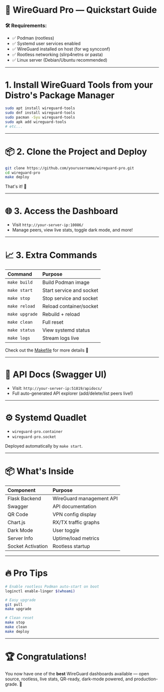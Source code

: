 # 🚀 WireGuard Pro — Quickstart Guide

### 🛠 Requirements:
- ✅ Podman (rootless)
- ✅ Systemd user services enabled
- ✅ WireGuard installed on host (for wg syncconf)
- ✅ Rootless networking (slirp4netns or pasta)
- ✅ Linux server (Debian/Ubuntu recommended)

---

# 1. Install WireGuard Tools from your Distro's Package Manager
```bash
sudo apt install wireguard-tools
sudo dnf install wireguard-tools
sudo pacman -Syu wireguard-tools
sudo apk add wireguard-tools
# etc...
```

---

# 📦 2. Clone the Project and Deploy

```bash
git clone https://github.com/yourusername/wireguard-pro.git
cd wireguard-pro
make deploy
```

That's it! 🎯

---

# 🌐 3. Access the Dashboard

- Visit `http://your-server-ip:10086/`
- Manage peers, view live stats, toggle dark mode, and more!

---

# 📈 3. Extra Commands

| Command | Purpose |
|:---|:---|
| `make build` | Build Podman image |
| `make start` | Start service and socket |
| `make stop` | Stop service and socket |
| `make reload` | Reload container/socket |
| `make upgrade` | Rebuild + reload |
| `make clean` | Full reset |
| `make status` | View systemd status |
| `make logs` | Stream logs live |

Check out the [Makefile](../Makefile) for more details 📖

---

# 📜 API Docs (Swagger UI)

- Visit: `http://your-server-ip:51819/apidocs/`
- Full auto-generated API explorer (add/delete/list peers live!)

---

# ⚙️ Systemd Quadlet

- `wireguard-pro.container`
- `wireguard-pro.socket`

Deployed automatically by `make start`.

---

# 📦 What's Inside

| Component | Purpose |
|:---|:---|
| Flask Backend | WireGuard management API |
| Swagger | API documentation |
| QR Code | VPN config display |
| Chart.js | RX/TX traffic graphs |
| Dark Mode | User toggle |
| Server Info | Uptime/load metrics |
| Socket Activation | Rootless startup |

---

# 🔥 Pro Tips

```bash
# Enable rootless Podman auto-start on boot
loginctl enable-linger $(whoami)

# Easy upgrade
git pull
make upgrade

# Clean reset
make stop
make clean
make deploy
```

---

# 🏆 Congratulations!

You now have one of the **best** WireGuard dashboards available — open source, rootless, live stats, QR-ready, dark-mode powered, and production-grade. 🚀
